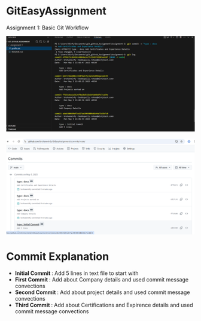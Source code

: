 # GitEasyAssignment
Assignment 1: Basic Git Workflow


![alt text](gitlog.png)

![alt text](gitcommit.png)

<h1>Commit Explanation</h1>
<ul>
<li> <b>Initial Commit </b>: Add 5 lines in text file to start with </li>
<li> <b>First Commit </b> : Add about Company details and used commit message convections </li>
<li> <b>Second Commit </b> : Add about project details and used commit message convections </li>
<li> <b>Third Commit </b> : Add about Certifications and Expirence details and used commit message convections</li>
</ul>